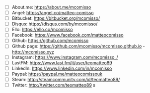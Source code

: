 - [ ] About.me: https://about.me/mcomisso
- [ ] Angel: https://angel.co/matteo-comisso
- [ ] Bitbucket: https://bitbucket.org/mcomisso/
- [ ] Disqus: https://disqus.com/by/mcomisso/
- [ ] Ello: https://ello.co/mcomisso
- [ ] Facebook: https://www.facebook.com/matteocomisso
- [ ] Github: https://github.com/mcomisso
- [ ] Github page: https://github.com/mcomisso/mcomisso.github.io - http://mcomisso.xyz
- [ ] Instagram: https://www.instagram.com/mcomisso_/
- [ ] LastFM: https://www.last.fm/it/user/teomatteo89
- [ ] LinkedIn: https://www.linkedin.com/in/mcomisso
- [ ] Paypal: https://paypal.me/matteocomissouk
- [ ] Steam: http://steamcommunity.com/id/teomatteo89/
- [ ] Twitter: http://twitter.com/teomatteo89
s